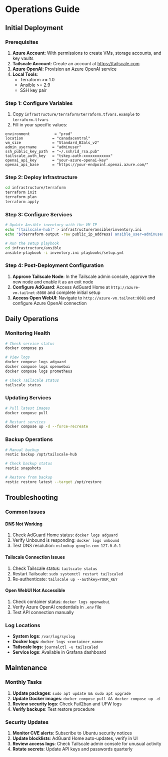 # Operations Guide

## Initial Deployment

### Prerequisites

1. **Azure Account**: With permissions to create VMs, storage accounts, and key vaults
2. **Tailscale Account**: Create an account at <https://tailscale.com>
3. **Azure OpenAI**: Provision an Azure OpenAI service
4. **Local Tools**:
   - Terraform >= 1.0
   - Ansible >= 2.9
   - SSH key pair

### Step 1: Configure Variables

1. Copy `infrastructure/terraform/terraform.tfvars.example` to `terraform.tfvars`
2. Fill in your specific values:

```hcl
environment           = "prod"
location             = "canadacentral"
vm_size              = "Standard_B2als_v2"
admin_username       = "adminuser"
ssh_public_key_path  = "~/.ssh/id_rsa.pub"
tailscale_auth_key   = "tskey-auth-xxxxxxxxxxxx"
openai_api_key       = "your-azure-openai-key"
openai_api_base      = "https://your-endpoint.openai.azure.com/"
```

### Step 2: Deploy Infrastructure

```bash
cd infrastructure/terraform
terraform init
terraform plan
terraform apply
```

### Step 3: Configure Services

```bash
# Update Ansible inventory with the VM IP
echo "[tailscale-hub]" > infrastructure/ansible/inventory.ini
echo "$(terraform output -raw public_ip_address) ansible_user=adminuser ansible_ssh_private_key_file=~/.ssh/id_rsa" >> infrastructure/ansible/inventory.ini

# Run the setup playbook
cd infrastructure/ansible
ansible-playbook -i inventory.ini playbooks/setup.yml
```

### Step 4: Post-Deployment Configuration

1. **Approve Tailscale Node**: In the Tailscale admin console, approve the new node and enable it as an exit node
2. **Configure AdGuard**: Access AdGuard Home at `http://azure-vm.tailnet:8080` and complete initial setup
3. **Access Open WebUI**: Navigate to `http://azure-vm.tailnet:8081` and configure Azure OpenAI connection

## Daily Operations

### Monitoring Health

```bash
# Check service status
docker compose ps

# View logs
docker compose logs adguard
docker compose logs openwebui
docker compose logs prometheus

# Check Tailscale status
tailscale status
```

### Updating Services

```bash
# Pull latest images
docker compose pull

# Restart services
docker compose up -d --force-recreate
```

### Backup Operations

```bash
# Manual backup
restic backup /opt/tailscale-hub

# Check backup status
restic snapshots

# Restore from backup
restic restore latest --target /opt/restore
```

## Troubleshooting

### Common Issues

#### DNS Not Working

1. Check AdGuard Home status: `docker logs adguard`
2. Verify Unbound is responding: `docker logs unbound`
3. Test DNS resolution: `nslookup google.com 127.0.0.1`

#### Tailscale Connection Issues

1. Check Tailscale status: `tailscale status`
2. Restart Tailscale: `sudo systemctl restart tailscaled`
3. Re-authenticate: `tailscale up --authkey=YOUR_KEY`

#### Open WebUI Not Accessible

1. Check container status: `docker logs openwebui`
2. Verify Azure OpenAI credentials in `.env` file
3. Test API connection manually

### Log Locations

- **System logs**: `/var/log/syslog`
- **Docker logs**: `docker logs <container_name>`
- **Tailscale logs**: `journalctl -u tailscaled`
- **Service logs**: Available in Grafana dashboard

## Maintenance

### Monthly Tasks

1. **Update packages**: `sudo apt update && sudo apt upgrade`
2. **Update Docker images**: `docker compose pull && docker compose up -d`
3. **Review security logs**: Check Fail2ban and UFW logs
4. **Verify backups**: Test restore procedure

### Security Updates

1. **Monitor CVE alerts**: Subscribe to Ubuntu security notices
2. **Update blocklists**: AdGuard Home auto-updates, verify in UI
3. **Review access logs**: Check Tailscale admin console for unusual activity
4. **Rotate secrets**: Update API keys and passwords quarterly
